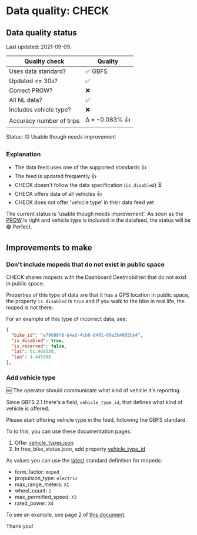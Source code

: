 # Data quality: CHECK

## Data quality status

Last updated: 2021-09-09.

| **Quality check**           | **Quality**
| --                          | --          |
| Uses data standard?         | ✅ GBFS
| Updated <= 30s?             | ✅
| Correct PROW?               | ❌
| All NL data?                | ✅
| Includes vehicle type?      | ❌
| Accuracy number of trips    | Δ = -0.083% 👍

Status: 🟡 Usable though needs improvement

### Explanation

- The data feed uses one of the supported standards 👍
- The feed is updated frequently 👍
- CHECK doesn't follow the data specification (`is_disabled`) ⏳
- CHECK offers data of all vehicles 👍
- CHECK does not offer 'vehicle type' in their data feed yet

The current status is 'usable though needs improvement'. As soon as the [PROW](https://github.com/Stichting-CROW/dashboarddeelmobiliteit-datakwaliteit#%E2%84%B9%EF%B8%8F-correct-prow-4) is right and vehicle type is included in the datafeed, the status will be 🟢 Perfect.

## Improvements to make

### Don't include mopeds that do not exist in public space

CHECK shares mopeds with the Dashboard Deelmobiliteit that do not exist in public space.

Properties of this type of data are that it has a GPS location in public space, the property `is_disabled` is `true` and if you walk to the bike in real life, the moped is not there.

For an example of this type of incorrect data, see:

```json
{
  "bike_id": "e79688f8-b4ad-4cb6-8491-00e3b4802bb4",
  "is_disabled": true,
  "is_reserved": false,
  "lat": 51.908538,
  "lon": 4.445308
},
```

### Add vehicle type

🆕 The operator should communicate what kind of vehicle it's reporting. 

Since GBFS 2.1 there's a field, `vehicle_type_id`, that defines what kind of vehicle is offered.

Please start offering vehicle type in the feed, following the GBFS standard.

To to this, you can use these documentation pages: 

1. Offer [vehicle_types.json](https://github.com/NABSA/gbfs/blob/master/gbfs.md#vehicle_typesjson-added-in-v21)
2. In free_bike_status.json, add property [vehicle_type_id](https://github.com/NABSA/gbfs/blob/master/gbfs.md#free_bike_statusjson)

As values you can use the [latest](https://github.com/NABSA/gbfs/pull/370) standard definition for mopeds:

- form_factor: `moped`
- propulsion_type: `electric`
- max_range_meters: `X1`
- wheel_count: `2`
- max_permitted_speed: `X3`
- rated_power: `X4`

To see an example, see page 2 of [this document](https://docs.google.com/document/d/1P_oDBnFvr9qzo0_5YbnrCDYptFQV9ZUOJGfi8ACD1GE/edit?usp=sharing).

Thank you!
